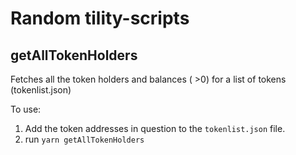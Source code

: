 # Random tility-scripts


## getAllTokenHolders

Fetches all the token holders and balances ( >0) for a list of tokens (tokenlist.json)

To use: 
1. Add the token addresses in question to the ```tokenlist.json``` file.
2. run ```yarn getAllTokenHolders``` 
